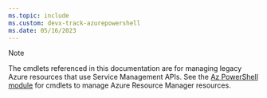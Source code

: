 ```yaml
---
ms.topic: include
ms.custom: devx-track-azurepowershell
ms.date: 05/16/2023
---
```


> [!NOTE]
> The cmdlets referenced in this documentation are for managing legacy Azure resources that use
> Service Management APIs. See the
> [Az PowerShell module](/powershell/azure/install-azure-powershell) for cmdlets to manage Azure
> Resource Manager resources.
